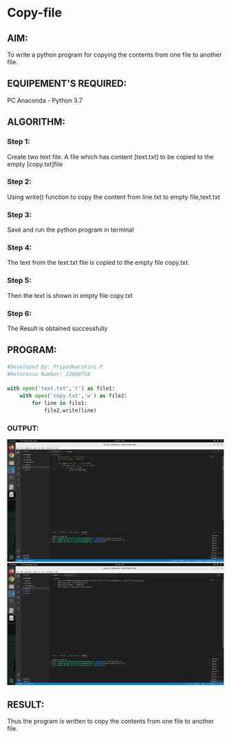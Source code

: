 # Copy-file
## AIM:
To write a python program for copying the contents from one file to another file.
## EQUIPEMENT'S REQUIRED: 
PC
Anaconda - Python 3.7
## ALGORITHM: 
### Step 1:
Create two text file. A file which has content [text.txt] to be copied to the empty [copy.txt]file
### Step 2: 
Using write() function to copy the content from line.txt to empty file,text.txt
### Step 3: 
Save and run the python program in terminal
### Step 4:  
The text from the text.txt file is copied to the empty file copy.txt.
### Step 5: 
Then the text is shown in empty file copy.txt
### Step 6: 
The Result is obtained successfully
## PROGRAM:
``` python
#Developed by: Priyadharshini.P
#Reference Number: 22008758

with open('text.txt','r') as file1:
    with open('copy.txt','w') as file2:
        for line in file1:
            file2.write(line)
```
### OUTPUT:
![](./cp1.png)
![](./cp2.png)

## RESULT:
Thus the program is written to copy the contents from one file to another file.